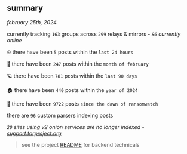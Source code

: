 
## summary
_february 25th, 2024_

currently tracking `163` groups across `299` relays & mirrors - _`86` currently online_

⏲ there have been `5` posts within the `last 24 hours`

🦈 there have been `247` posts within the `month of february`

🪐 there have been `781` posts within the `last 90 days`

🏚 there have been `440` posts within the `year of 2024`

🦕 there have been `9722` posts `since the dawn of ransomwatch`

there are `96` custom parsers indexing posts

_`20` sites using v2 onion services are no longer indexed - [support.torproject.org](https://support.torproject.org/onionservices/v2-deprecation/)_

> see the project [README](https://github.com/joshhighet/ransomwatch#ransomwatch--) for backend technicals
